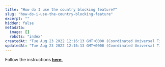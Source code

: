 ```yaml
---
title: "How do I use the country blocking feature?"
slug: "how-do-i-use-the-country-blocking-feature"
excerpt: ""
hidden: false
metadata: 
  image: []
  robots: "index"
createdAt: "Tue Aug 23 2022 12:16:13 GMT+0000 (Coordinated Universal Time)"
updatedAt: "Tue Aug 23 2022 12:16:13 GMT+0000 (Coordinated Universal Time)"
---
```

Follow the instructions <a href="https://docs.patchstack.com/docs/hardening-firewall#country-blocking" target="_blank"><b>here</b>.</a>
